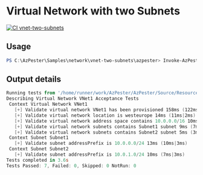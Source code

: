 # Virtual Network with two Subnets

[![CI vnet-two-subnets](https://github.com/dupuyjs/AzPester/actions/workflows/vnet-two-subnets.yml/badge.svg)](https://github.com/dupuyjs/AzPester/actions/workflows/vnet-two-subnets.yml)

## Usage

```Powershell
PS C:\AzPester\Samples\network\vnet-two-subnets\azpester> Invoke-AzPester -Definition definition.json -Parameters definition.parameters.json
```

## Output details

```Powershell
Running tests from '/home/runner/work/AzPester/AzPester/Source/Resources/Network/VirtualNetwork/VirtualNetwork.Tests.ps1'
Describing Virtual Network VNet1 Acceptance Tests
 Context Virtual Network VNet1
   [+] Validate virtual network VNet1 has been provisioned 158ms (122ms|36ms)
   [+] Validate virtual network location is westeurope 14ms (11ms|2ms)
   [+] Validate virtual network address space contains 10.0.0.0/16 10ms (8ms|2ms)
   [+] Validate virtual network subnets contains Subnet1 subnet 9ms (7ms|2ms)
   [+] Validate virtual network subnets contains Subnet2 subnet 5ms (3ms|2ms)
 Context Subnet Subnet1
   [+] Validate subnet addressPrefix is 10.0.0.0/24 13ms (10ms|3ms)
 Context Subnet Subnet2
   [+] Validate subnet addressPrefix is 10.0.1.0/24 10ms (7ms|3ms)
Tests completed in 3.6s
Tests Passed: 7, Failed: 0, Skipped: 0 NotRun: 0
```
